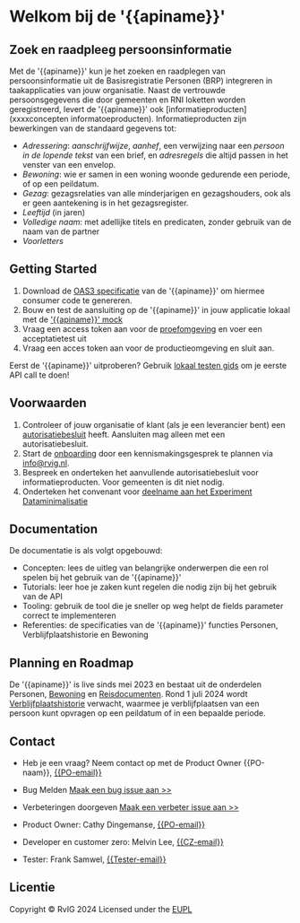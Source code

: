 # Welkom bij de '{{apiname}}'
## Zoek en raadpleeg persoonsinformatie

Met de '{{apiname}}' kun je het zoeken en raadplegen van persoonsinformatie uit de Basisregistratie Personen (BRP) integreren in taakapplicaties van jouw organisatie. Naast de vertrouwde persoonsgegevens die door gemeenten en RNI loketten worden geregistreerd, levert de '{{apiname}}' ook [informatieproducten](xxxxconcepten informatoeproducten). Informatieproducten zijn bewerkingen van de standaard gegevens tot:
- *Adressering*: *aanschrijfwijze*, *aanhef*, een verwijzing naar een *persoon in de lopende tekst* van een brief, en *adresregels* die altijd passen in het venster van een envelop.
- *Bewoning*: wie er samen in een woning woonde gedurende een periode, of op een peildatum.
- *Gezag*: gezagsrelaties van alle minderjarigen en gezagshouders, ook als er geen aantekening is in het gezagsregister.  
- *Leeftijd* (in jaren)
- *Volledige naam*: met adellijke titels en predicaten, zonder gebruik van de naam van de partner
- *Voorletters*
  
## Getting Started
1. Download de [OAS3 specificatie]({{mainBranchUrl}}/specificatie/genereervariant/openapi.yaml) van de '{{apiname}}' om hiermee consumer code te genereren.
2. Bouw en test de aansluiting op de '{{apiname}}' in jouw applicatie lokaal met de ['{{apiname}}' mock](xxxxx)
3. Vraag een access token aan voor de [proefomgeving](xxxxx) en voer een acceptatietest uit
4. Vraag een acces token aan voor de productieomgeving en sluit aan.

Eerst de '{{apiname}}' uitproberen? Gebruik [lokaal testen gids](./how-tos/lokaal%20testen.md) om je eerste API call te doen!

## Voorwaarden
1. Controleer of jouw organisatie of klant (als je een leverancier bent) een [autorisatiebesluit](https://publicaties.rvig.nl/Besluiten_en_modelautorisaties/Besluiten/BRP_besluiten) heeft. Aansluiten mag alleen met een autorisatiebesluit.
2. Start de [onboarding](how-tos/onboarden) door een kennismakingsgesprek te plannen via info@rvig.nl.
3. Bespreek en onderteken het aanvullende autorisatiebesluit voor informatieproducten. Voor gemeenten is dit niet nodig.
4. Onderteken het convenant voor [deelname aan het Experiment Dataminimalisatie](xxxxx)

## Documentation
De documentatie is als volgt opgebouwd:

- Concepten: lees de uitleg van belangrijke onderwerpen die een rol spelen bij het gebruik van de '{{apiname}}'
- Tutorials: leer hoe je zaken kunt regelen die nodig zijn bij het gebruik van de API 
- Tooling: gebruik de tool die je sneller op weg helpt de fields parameter correct te implementeren
- Referenties: de specificaties van de '{{apiname}}' functies Personen, Verblijfplaatshistorie en Bewoning

## Planning en Roadmap
De '{{apiname}}' is live sinds mei 2023 en bestaat uit de onderdelen Personen, [Bewoning]({{pagesBaseUrl}}/Haal-Centraal-BRP-bewoning) en [Reisdocumenten]({{pagesBaseUrl}}/Haal-Centraal-Reisdocumenten-bevragen). Rond 1 juli 2024 wordt [Verblijfplaatshistorie]({{pagesBaseUrl}}/Haal-Centraal-BRP-historie-bevragen) verwacht, waarmee je verblijfplaatsen van een persoon kunt opvragen op een peildatum of in een bepaalde periode. 

## Contact
* Heb je een vraag? Neem contact op met de Product Owner {{PO-naam}}, [{{PO-email}}](mailto:{{PO-email}}) 
* Bug Melden
  [Maak een bug issue aan >>](https://github.com/BRP-API/Haal-Centraal-BRP-bevragen/issues/new?assignees=&labels=bug&template=bug_report.md&title=)
* Verbeteringen doorgeven
  [Maak een verbeter issue aan >>](https://github.com/BRP-API/Haal-Centraal-BRP-bevragen/issues/new?assignees=&labels=enhancement&template=enhancement.md&title=)

* Product Owner: Cathy Dingemanse, [{{PO-email}}](mailto:{{PO-email}})
* Developer en customer zero: Melvin Lee, [{{CZ-email}}](mailto:{{CZ-email}})
* Tester: Frank Samwel, [{{Tester-email}}](mailto:{{Tester-email}})

## Licentie
Copyright &copy; RvIG 2024
Licensed under the [EUPL]({{mainBranchUrl}}/LICENCE.md)

